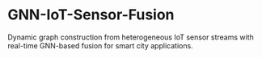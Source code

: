 # GNN-IoT-Sensor-Fusion
Dynamic graph construction from heterogeneous IoT sensor streams with real-time GNN-based fusion for smart city applications.

